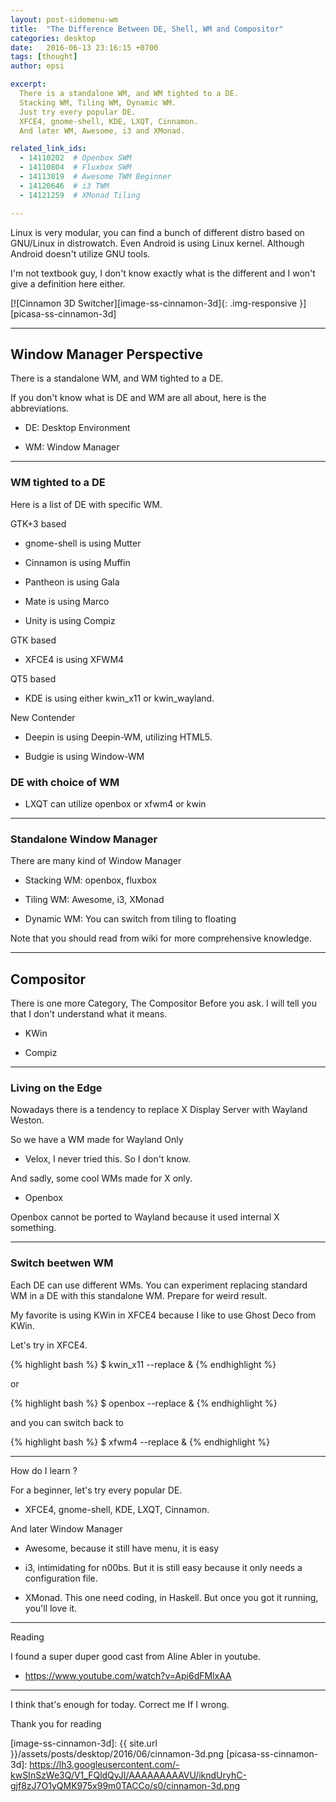 ```yaml
---
layout: post-sidemenu-wm
title:  "The Difference Between DE, Shell, WM and Compositor"
categories: desktop
date:   2016-06-13 23:16:15 +0700
tags: [thought]
author: epsi

excerpt:
  There is a standalone WM, and WM tighted to a DE.
  Stacking WM, Tiling WM, Dynamic WM.
  Just try every popular DE.
  XFCE4, gnome-shell, KDE, LXQT, Cinnamon.
  And later WM, Awesome, i3 and XMonad.

related_link_ids: 
  - 14110202  # Openbox SWM
  - 14110804  # Fluxbox SWM
  - 14113019  # Awesome TWM Beginner
  - 14120646  # i3 TWM
  - 14121259  # XMonad Tiling

---
```


Linux is very modular,
you can find a bunch of different distro 
based on GNU/Linux in distrowatch. 
Even Android is using Linux kernel.
Although Android doesn't utilize GNU tools.

I'm not textbook guy, 
I don't know exactly what is the different
and I won't give a definition here either.

[![Cinnamon 3D Switcher][image-ss-cinnamon-3d]{: .img-responsive }][picasa-ss-cinnamon-3d]


-- -- --

## Window Manager Perspective

There is a standalone WM, and WM tighted to a DE.

If you don't know what is DE and WM are all about,
here is the abbreviations.

* DE: Desktop Environment

* WM: Window Manager

-- -- --


### WM tighted to a DE

Here is a list of DE with specific WM.


GTK+3 based

* gnome-shell is using Mutter

* Cinnamon is using Muffin

* Pantheon is using Gala

* Mate is using Marco

* Unity is using Compiz


GTK based

* XFCE4 is using XFWM4


QT5 based

* KDE is using either kwin_x11 or kwin_wayland.


New Contender
 
* Deepin is using Deepin-WM, utilizing HTML5.

* Budgie is using Window-WM


### DE with choice of WM

* LXQT can utilize openbox or xfwm4 or kwin

-- -- --

### Standalone Window Manager

There are many kind of Window Manager

* Stacking WM: openbox, fluxbox

* Tiling WM: Awesome, i3, XMonad

* Dynamic WM: You can switch from tiling to floating

Note that you should read from wiki for more comprehensive knowledge.

-- -- --

## Compositor

There is one more Category, The Compositor
Before you ask. I will tell you 
that I don't understand what it means.

* KWin

* Compiz


-- -- --

### Living on the Edge

Nowadays there is a tendency to 
replace X Display Server with Wayland Weston.

So we have a WM made for Wayland Only

* Velox, I never tried this. So I don't know.

And sadly, some cool WMs made for X only.

* Openbox 

Openbox cannot be ported to Wayland
because it used internal X something.

-- -- --

### Switch beetwen WM

Each DE can use different WMs.
You can experiment replacing 
standard WM in a DE with this standalone WM. 
Prepare for weird result.

My favorite is using KWin in XFCE4
because I like to use Ghost Deco from KWin.

Let's try in XFCE4.

{% highlight bash %}
 $ kwin_x11 --replace &
{% endhighlight %}

or

{% highlight bash %}
 $ openbox --replace &
{% endhighlight %}

and you can switch back to 

{% highlight bash %}
 $ xfwm4 --replace &
{% endhighlight %}

-- -- --

How do I learn ?

For a beginner,
let's try every popular DE.

* XFCE4, gnome-shell, KDE, LXQT, Cinnamon.

And later Window Manager

* Awesome, because it still have menu, it is easy

* i3, intimidating for n00bs. But it is still easy because it only needs a configuration file.

* XMonad. This one need coding, in Haskell. But once you got it running, you'll love it.

-- -- --

Reading

I found a super duper good cast from Aline Abler in youtube.

* <https://www.youtube.com/watch?v=Api6dFMlxAA>

-- -- --

I think that's enough for today.
Correct me If I wrong.

Thank you for reading





[//]: <> ( -- -- -- links below -- -- -- )

[image-ss-cinnamon-3d]: {{ site.url }}/assets/posts/desktop/2016/06/cinnamon-3d.png
[picasa-ss-cinnamon-3d]: https://lh3.googleusercontent.com/-kwSInSzWe3Q/V1_FQldQyJI/AAAAAAAAAVU/ikndUryhC-gjf8zJ7O1yQMK975x99m0TACCo/s0/cinnamon-3d.png
